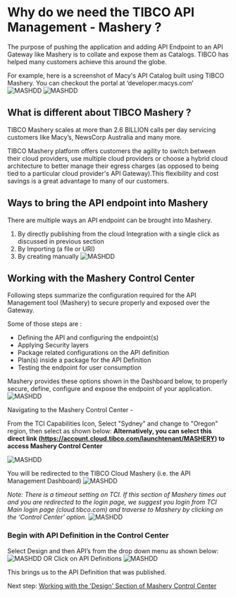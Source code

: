 # Why do we need the TIBCO API Management - Mashery ?

The purpose of pushing the application and adding API Endpoint to an API Gateway like Mashery is to collate and expose them as Catalogs. TIBCO has helped many customers achieve this around the globe.

For example, here is a screenshot of Macy's API Catalog built using TIBCO Mashery.
You can checkout the portal at ‘developer.macys.com’
![MASHDD](/images/masherydeepdive/1.png)
![MASHDD](/images/masherydeepdive/2.png)

## What is different about TIBCO Mashery ?

TIBCO Mashery scales at more than 2.6 BILLION calls per day servicing customers like Macy’s, NewsCorp Australia and many more.

TIBCO Mashery platform offers customers the agility to switch between their cloud providers, use multiple cloud providers or choose a hybrid cloud architecture to better manage their egress charges (as opposed to being tied to a particular cloud provider's API Gateway).This flexibility and cost savings is a great advantage to many of our customers.

## Ways to bring the API endpoint into Mashery
There are multiple ways an API endpoint can be brought into Mashery.

1. By directly publishing from the cloud Integration with a single click as discussed in previous section
2. By Importing (a file or URI)
3. By creating manually
![MASHDD](/images/masherydeepdive/3.png)

## Working with the Mashery Control Center
Following steps summarize the configuration required for the API Management tool (Mashery) to secure properly and exposed over the Gateway.

Some of those steps are :
- Defining the API and configuring the endpoint(s)
- Applying Security layers
- Package related configurations on the API definition
- Plan(s) inside a package for the API Definition
- Testing the endpoint for user consumption

Mashery provides these options shown in the Dashboard below, to properly secure, define, configure and expose the endpoint of your application.
![MASHDD](/images/masherydeepdive/4.png)

Navigating to the Mashery Control Center -

From the TCI Capabilities Icon, Select "Sydney" and change to "Oregon" region, then select as shown below:
**Alternatively, you can select this direct link (https://account.cloud.tibco.com/launchtenant/MASHERY) to access Mashery Control Center**

![MASHDD](/images/masherydeepdive/5.png)

You will be redirected to the TIBCO Cloud Mashery (i.e. the API Management Dashboard)
![MASHDD](/images/masherydeepdive/6.png)

*Note: There is a timeout setting on TCI. If this section of Mashery times out and you are redirected to the login page, we suggest you login from TCI Main login page (cloud.tibco.com) and traverse to Mashery by clicking on the ‘Control Center’ option.*
![MASHDD](/images/masherydeepdive/7.png)

### Begin with API Definition in the Control Center
Select Design and then API’s from the drop down menu as shown below:
![MASHDD](/images/masherydeepdive/8.png)
OR
Click on API Definitions
![MASHDD](/images/masherydeepdive/9.png)

This brings us to the API Definition that was published.

Next step: [Working with the 'Design' Section of Mashery Control Center](8.mashdd_1.md)
